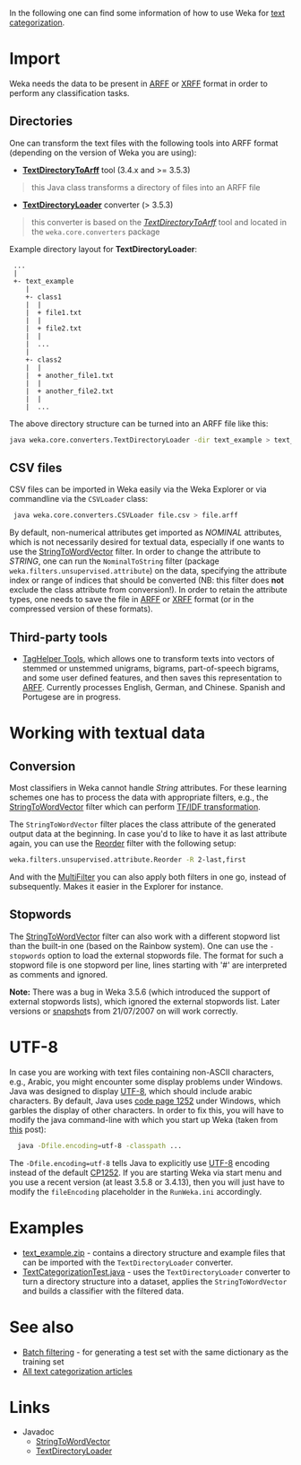 
In the following one can find some information of how to use Weka for [text categorization](http://en.wikipedia.org/wiki/document_classification).

# Import

Weka needs the data to be present in [ARFF](formats_and_processing/arff.md) or [XRFF](formats_and_processing/xrff.md) format in order to perform any classification tasks.


## Directories

One can transform the text files with the following tools into ARFF format (depending on the version of Weka you are using):

* **[TextDirectoryToArff](formats_and_processing/arff_from_text_collections.md)** tool (3.4.x and >= 3.5.3)
> this Java class transforms a directory of files into an ARFF file
* **[TextDirectoryLoader](http://weka.sourceforge.net/doc.dev/weka/core/converters/TextDirectoryLoader.html)** converter (> 3.5.3)
> this converter is based on the *[TextDirectoryToArff](formats_and_processing/arff_from_text_collections.md)* tool and located in the `weka.core.converters` package

Example directory layout for **TextDirectoryLoader**:

```
 ...
 |
 +- text_example
    |
    +- class1
    |  |
    |  + file1.txt
    |  |
    |  + file2.txt
    |  |
    |  ...
    |
    +- class2
    |  |
    |  + another_file1.txt
    |  |
    |  + another_file2.txt
    |  |
    |  ...
```
The above directory structure can be turned into an ARFF file like this:

```bash
java weka.core.converters.TextDirectoryLoader -dir text_example > text_example.arff
```

## CSV files

CSV files can be imported in Weka easily via the Weka Explorer or via commandline via the `CSVLoader` class:

```bash
 java weka.core.converters.CSVLoader file.csv > file.arff
```

By default, non-numerical attributes get imported as *NOMINAL* attributes, which is not necessarily desired for textual data, especially if one wants to use the [StringToWordVector](http://weka.sourceforge.net/doc.dev/weka/filters/unsupervised/attribute/StringToWordVector.html) filter. In order to change the attribute to *STRING*, one can run the `NominalToString` filter (package `weka.filters.unsupervised.attribute`) on the data, specifying the attribute index or range of indices that should be converted (NB: 
this filter does **not** exclude the class attribute from conversion!). In order to retain the attribute types, one needs to save the file in [ARFF](formats_and_processing/arff.md) or [XRFF](formats_and_processing/xrff.md) format (or in the compressed version of these formats).

## Third-party tools

* [TagHelper Tools](http://www.cs.cmu.edu/~cprose/TagHelper.html), which allows one to transform texts into vectors of stemmed or unstemmed unigrams, bigrams, part-of-speech bigrams, and some user defined features, and then saves this representation to [ARFF](formats_and_processing/arff.md). Currently processes English, German, and Chinese. Spanish and Portugese are in progress.

# Working with textual data

## Conversion

Most classifiers in Weka cannot handle *String* attributes. For these learning schemes one has to process the data with appropriate filters, e.g., the [StringToWordVector](http://weka.sourceforge.net/doc.dev/weka/filters/unsupervised/attribute/StringToWordVector.html) filter which can perform [TF/IDF transformation](http://en.wikipedia.org/wiki/tf%e2%80%93idf).

The `StringToWordVector` filter places the class attribute of the generated output data at the beginning. In case you'd to like to have it as last attribute again, you can use the [Reorder](http://weka.sourceforge.net/doc.dev/weka/filters/unsupervised/attribute/Reorder.html) filter with the following setup:

```bash
weka.filters.unsupervised.attribute.Reorder -R 2-last,first
```

And with the [MultiFilter](http://weka.sourceforge.net/doc.dev/weka/filters/MultiFilter.html) you can also apply both filters in one go, instead of subsequently. Makes it easier in the Explorer for instance.

## Stopwords

The [StringToWordVector](http://weka.sourceforge.net/doc.dev/weka/filters/unsupervised/attribute/StringToWordVector.html) filter can also work with a different stopword list than the built-in one (based on the Rainbow system). One can use the `-stopwords` option to load the external stopwords file. The format for such a stopword file is one stopword per line, lines starting with '#' are interpreted as comments and ignored.

**Note:** There was a bug in Weka 3.5.6 (which introduced the support of external stopwords lists), which ignored the external stopwords list. Later versions or [snapshot](snapshots.md)s from 21/07/2007 on will work correctly.

# UTF-8

In case you are working with text files containing non-ASCII characters, e.g., Arabic, you might encounter some display problems under Windows. Java was designed to display [UTF-8](http://en.wikipedia.org/wiki/utf-8), which should include arabic characters. By default, Java uses [code page 1252](http://en.wikipedia.org/wiki/cp1252) under Windows, which garbles the display of other characters. In order to fix this, you will have to modify the java command-line with which you start up Weka (taken from [this](https://list.waikato.ac.nz/pipermail/wekalist/2008-July/013981.html) post):

```bash
  java -Dfile.encoding=utf-8 -classpath ...
```
The `-Dfile.encoding=utf-8` tells Java to explicitly use [UTF-8](http://en.wikipedia.org/wiki/utf-8) encoding instead of the default [CP1252](http://en.wikipedia.org/wiki/cp1252).
If you are starting Weka via start menu and you use a recent version (at least 3.5.8 or 3.4.13), then you will just have to modify the `fileEncoding` placeholder in the `RunWeka.ini` accordingly.

# Examples

* [text_example.zip](files/text_example.zip) - contains a directory structure and example files that can be imported with the `TextDirectoryLoader` converter.
* [TextCategorizationTest.java](files/TextCategorizationTest.java) - uses the `TextDirectoryLoader` converter to turn a directory structure into a dataset, applies the `StringToWordVector` and builds a classifier with the filtered data.

# See also

* [Batch filtering](batch_filtering.md) - for generating a test set with the same dictionary as the training set
* [All text categorization articles](https://waikato.github.io/weka-wiki/search.html?q=text+categorization)

# Links

* Javadoc
	* [StringToWordVector](http://weka.sourceforge.net/doc.dev/weka/filters/unsupervised/attribute/StringToWordVector.html)
	* [TextDirectoryLoader](http://weka.sourceforge.net/doc.dev/weka/core/converters/TextDirectoryLoader.html)